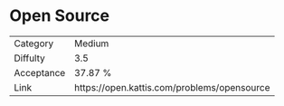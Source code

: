 # Open Source

<table>
    <tr>
        <td>Category</td>
        <td>Medium</td>
    </tr>
    <tr>
        <td>Diffulty</td>
        <td>3.5</td>
    </tr>
    <tr>
        <td>Acceptance</td>
        <td>37.87 %</td>
    </tr>
    <tr>
        <td>Link</td>
        <td>https://open.kattis.com/problems/opensource</td>
    </tr>
</table>